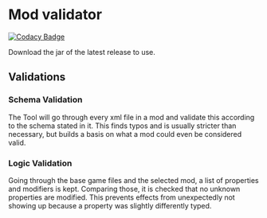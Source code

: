 # Mod validator

[![Codacy Badge](https://app.codacy.com/project/badge/Grade/ccee5c155dcb4c41af5a7444e5d378bf)](https://www.codacy.com/gh/Idrinth-s-Endless-Space-2-Mods/modvalidator?utm_source=github.com&amp;utm_medium=referral&amp;utm_content=Idrinth-s-Endless-Space-2-Mods/modvalidator&amp;utm_campaign=Badge_Grade)

Download the jar of the latest release to use.

## Validations

### Schema Validation

The Tool will go through every xml file in a mod and validate this according to the schema stated in it. This finds typos and is usually stricter than necessary, but builds a basis on what a mod could even be considered valid.

### Logic Validation

Going through the base game files and the selected mod, a list of properties and modifiers is kept. Comparing those, it is checked that no unknown properties are modified. This prevents effects from unexpectedly not showing up because a property was slightly differently typed.
